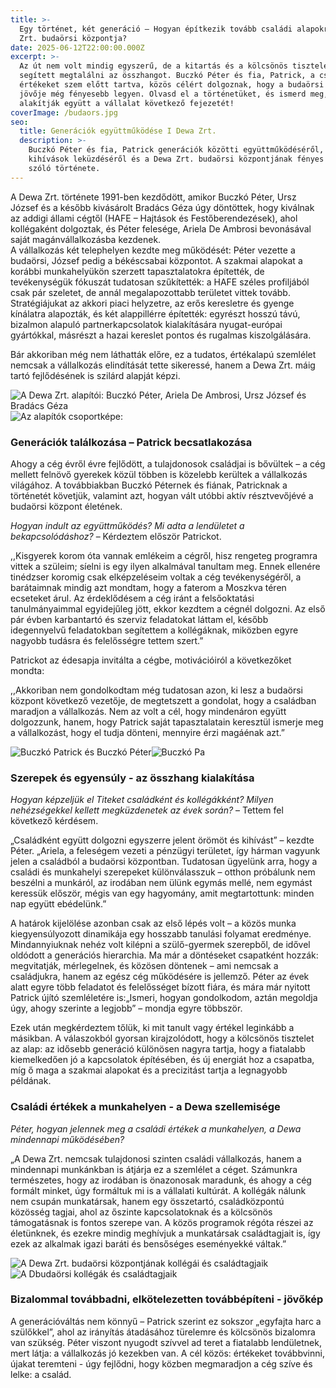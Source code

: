 ```yaml
---
title: >-
  Egy történet, két generáció – Hogyan építkezik tovább családi alapokra a Dewa
  Zrt. budaörsi központja?
date: 2025-06-12T22:00:00.000Z
excerpt: >-
  Az út nem volt mindig egyszerű, de a kitartás és a kölcsönös tisztelet
  segített megtalálni az összhangot. Buczkó Péter és fia, Patrick, a családi
  értékeket szem előtt tartva, közös célért dolgoznak, hogy a budaörsi központ
  jövője még fényesebb legyen. Olvasd el a történetüket, és ismerd meg, hogyan
  alakítják együtt a vállalat következő fejezetét!
coverImage: /budaors.jpg
seo:
  title: Generációk együttműködése I Dewa Zrt.
  description: >-
    Buczkó Péter és fia, Patrick generációk közötti együttműködéséről, a
    kihívások leküzdéséről és a Dewa Zrt. budaörsi központjának fényes jövőjéről
    szóló története.
---
```


A Dewa Zrt. története 1991-ben kezdődött, amikor Buczkó Péter, Ursz József és a később kivásárolt Bradács Géza úgy döntöttek, hogy kiválnak az addigi állami cégtől (HAFE – Hajtások és Festőberendezések), ahol kollégaként dolgoztak, és Péter felesége, Ariela De Ambrosi bevonásával saját magánvállalkozásba kezdenek.\
A vállalkozás két telephelyen kezdte meg működését: Péter vezette a budaörsi, József pedig a békéscsabai központot. A szakmai alapokat a korábbi munkahelyükön szerzett tapasztalatokra építették, de tevékenységük fókuszát tudatosan szűkítették: a HAFE széles profiljából csak pár szeletet, de annál megalapozottabb területet vittek tovább. Stratégiájukat az akkori piaci helyzetre, az erős keresletre és gyenge kínálatra alapozták, és két alappillérre építették: egyrészt hosszú távú, bizalmon alapuló partnerkapcsolatok kialakítására nyugat-európai gyártókkal, másrészt a hazai kereslet pontos és rugalmas kiszolgálására.

Bár akkoriban még nem láthatták előre, ez a tudatos, értékalapú szemlélet nemcsak a vállalkozás elindítását tette sikeressé, hanem a Dewa Zrt. máig tartó fejlődésének is szilárd alapját képzi.

![A Dewa Zrt. alapítói: Buczkó Péter, Ariela De Ambrosi, Ursz József és Bradács Géza](/alapitas.jpg "A Dewa Zrt. alapítói: Buczkó Péter, Ariela De Ambrosi, Ursz József és Bradács Géza")![](/alapitas.jpg "Az alapítók csoportképe:")

### **Generációk találkozása – Patrick becsatlakozása**

Ahogy a cég évről évre fejlődött, a tulajdonosok családjai is bővültek – a cég mellett felnövő gyerekek közül többen is közelebb kerültek a vállalkozás világához. A továbbiakban Buczkó Péternek és fiának, Patricknak a történetét követjük, valamint azt, hogyan vált utóbbi aktív résztvevőjévé a budaörsi központ életének.

*Hogyan indult az együttműködés? Mi adta a lendületet a bekapcsolódáshoz?* – Kérdeztem először Patrickot.

,,Kisgyerek korom óta vannak emlékeim a cégről, hisz rengeteg programra vittek a szüleim; síelni is egy ilyen alkalmával tanultam meg. Ennek ellenére tinédzser koromig csak elképzeléseim voltak a cég tevékenységéről, a barátaimnak mindig azt mondtam, hogy a faterom a Moszkva téren ecseteket árul. Az érdeklődésem a cég iránt a felsőoktatási tanulmányaimmal egyidejűleg jött, ekkor kezdtem a cégnél dolgozni. Az első pár évben karbantartó és szerviz feladatokat láttam el, később idegennyelvű feladatokban segítettem a kollégáknak, miközben egyre nagyobb tudásra és felelősségre tettem szert.”

Patrickot az édesapja invitálta a cégbe, motivációiról a következőket mondta:

,,Akkoriban nem gondolkodtam még tudatosan azon, ki lesz a budaörsi központ következő vezetője, de megtetszett a gondolat, hogy a családban maradjon a vállalkozás. Nem az volt a cél, hogy mindenáron együtt dolgozzunk, hanem, hogy Patrick saját tapasztalatain keresztül ismerje meg a vállalkozást, hogy el tudja dönteni, mennyire érzi magáénak azt.”

![Buczkó Patrick és Buczkó Péter](/Buczko_Peter_es_Patrick.jpg "Buczkó Patrick és Buczkó Péter")![](/Buczko_Peter_es_Patrick.jpg "Buczkó Pa")

### **Szerepek és egyensúly - az összhang kialakítása**

*Hogyan képzeljük el Titeket családként és kollégákként? Milyen nehézségekkel kellett megküzdenetek az évek során?* – Tettem fel következő kérdésem.

„Családként együtt dolgozni egyszerre jelent örömöt és kihívást” – kezdte Péter. „Ariela, a feleségem vezeti a pénzügyi területet, így hárman vagyunk jelen a családból a budaörsi központban. Tudatosan ügyelünk arra, hogy a családi és munkahelyi szerepeket különválasszuk – otthon próbálunk nem beszélni a munkáról, az
irodában nem ülünk egymás mellé, nem egymást keressük először, mégis van egy hagyomány, amit megtartottunk: minden nap együtt ebédelünk.”

A határok kijelölése azonban csak az első lépés volt – a közös munka kiegyensúlyozott dinamikája egy hosszabb tanulási folyamat eredménye. Mindannyiuknak nehéz volt kilépni a szülő-gyermek szerepből, de idővel oldódott a generációs hierarchia. Ma már a döntéseket csapatként hozzák: megvitatják, mérlegelnek, és közösen döntenek – ami nemcsak a családjukra, hanem az egész cég működésére is jellemző. Péter az évek alatt egyre több feladatot és felelősséget bízott fiára, és mára már nyitott Patrick újító szemléletére is:„Ismeri, hogyan gondolkodom, aztán megoldja úgy, ahogy szerinte a legjobb” – mondja egyre
többször.

Ezek után megkérdeztem tőlük, ki mit tanult vagy értékel leginkább a másikban. A válaszokból gyorsan kirajzolódott, hogy a kölcsönös tisztelet az alap: az idősebb generáció különösen nagyra tartja, hogy a fiatalabb kiemelkedően jó a kapcsolatok építésében, és új energiát hoz a csapatba, míg ő maga a szakmai
alapokat és a precizitást tartja a legnagyobb példának.

### **Családi értékek a munkahelyen - a Dewa szellemisége**

*Péter, hogyan jelennek meg a családi értékek a munkahelyen, a Dewa mindennapi működésében?*

„A Dewa Zrt. nemcsak tulajdonosi szinten családi vállalkozás, hanem a mindennapi munkánkban is átjárja ez a szemlélet a céget. Számunkra természetes, hogy az irodában is önazonosak maradunk, és ahogy a cég formált minket, úgy formáltuk mi is a vállalati kultúrát. A kollégák nálunk nem csupán munkatársak, hanem egy összetartó, családközpontú közösség tagjai, ahol az őszinte kapcsolatoknak és a kölcsönös támogatásnak is fontos szerepe van. A közös programok régóta részei az életünknek, és ezekre mindig meghívjuk a munkatársak családtagjait is, így ezek az alkalmak igazi baráti és bensőséges eseményekké váltak.”

![A Dewa Zrt. budaörsi központjának kollégái és családtagjaik](/csoportkep.jpeg "A Dewa Zrt. budaörsi központjának kollégái és családtagjaik")![](/csoportkep.jpeg "A Dbudaörsi kollégák és családtagjaik")

### **Bizalommal továbbadni, elkötelezetten továbbépíteni - jövőkép**

A generációváltás nem könnyű – Patrick szerint ez sokszor „egyfajta harc a szülőkkel”, ahol az irányítás átadásához türelemre és kölcsönös bizalomra van szükség. Péter viszont nyugodt szívvel ad teret a fiatalabb lendületnek, mert látja: a vállalkozás jó kezekben van. A cél közös: értékeket továbbvinni, újakat teremteni - úgy fejlődni, hogy közben megmaradjon a cég szíve és lelke: a család.

